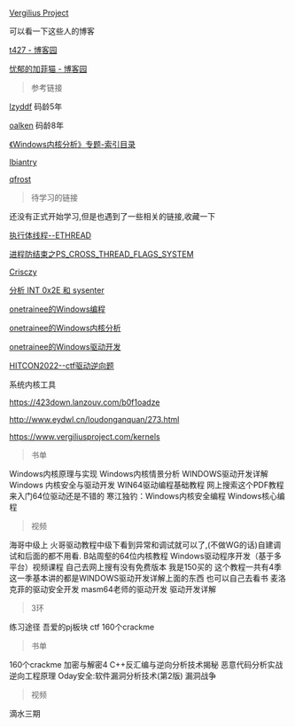 

[Vergilius Project](https://www.vergiliusproject.com/)

可以看一下这些人的博客

[t427 - 博客园](https://www.cnblogs.com/t427/)

[忧郁的加菲猫 - 博客园](https://www.cnblogs.com/whiteyun/)



>   参考链接

[lzyddf](https://blog.csdn.net/qq_41988448/category_9429987_2.html) 码龄5年

[oalken](https://blog.csdn.net/qq_18120361/category_10836381.html?spm=1001.2014.3001.5482) 码龄8年

[《Windows内核分析》专题-索引目录](https://www.cnblogs.com/onetrainee/p/11675224.html)

[Ibiantry](https://cloud.tencent.com/developer/article/1654532?areaSource=&traceId=)

[qfrost](http://www.qfrost.com/WindowsKernel/Windows%E4%BF%9D%E6%8A%A4%E6%A8%A1%E5%BC%8F%E5%AD%A6%E4%B9%A0%E7%AC%94%E8%AE%B0_1/)



>   待学习的链接

还没有正式开始学习,但是也遇到了一些相关的链接,收藏一下

[执行体线程--ETHREAD](https://blog.csdn.net/yourenhello/article/details/17226379?spm=1001.2101.3001.6650.10&utm_medium=distribute.pc_relevant.none-task-blog-2%7Edefault%7ECTRLIST%7ERate-10-17226379-blog-119733024.pc_relevant_recovery_v2&depth_1-utm_source=distribute.pc_relevant.none-task-blog-2%7Edefault%7ECTRLIST%7ERate-10-17226379-blog-119733024.pc_relevant_recovery_v2&utm_relevant_index=11)

[进程防结束之PS_CROSS_THREAD_FLAGS_SYSTEM](https://blog.csdn.net/wzsy/article/details/43449811?spm=1001.2101.3001.6650.13&utm_medium=distribute.pc_relevant.none-task-blog-2%7Edefault%7EBlogCommendFromBaidu%7ERate-13-43449811-blog-119733024.pc_relevant_recovery_v2&depth_1-utm_source=distribute.pc_relevant.none-task-blog-2%7Edefault%7EBlogCommendFromBaidu%7ERate-13-43449811-blog-119733024.pc_relevant_recovery_v2&utm_relevant_index=14)

[Crisczy](https://www.cnblogs.com/Crisczy/)

[分析 INT 0x2E 和 sysenter](https://blog.csdn.net/Kwansy/article/details/109358719)

[onetrainee的Windows编程](https://www.cnblogs.com/onetrainee/category/1562724.html)

[onetrainee的Windows内核分析](https://www.cnblogs.com/onetrainee/category/1730642.html)

[onetrainee的Windows驱动开发](https://www.cnblogs.com/onetrainee/category/1607647.html)

[HITCON2022--ctf驱动逆向题](https://cloud.tencent.com/developer/article/2201541)





系统内核工具

 https://423down.lanzouv.com/b0f1oadze

http://www.eydwl.cn/loudonganquan/273.html

https://www.vergiliusproject.com/kernels 







>   书单

Windows内核原理与实现
Windows内核情景分析
WINDOWS驱动开发详解
Windows 内核安全与驱动开发
WIN64驱动编程基础教程 网上搜索这个PDF教程来入门64位驱动还是不错的
寒江独钓：Windows内核安全编程
Windows核心编程



>   视频

海哥中级上
火哥驱动教程中级下看到异常和调试就可以了,(不做WG的话)自建调试和后面的都不用看.
B站周壑的64位内核教程
Windows驱动程序开发（基于多平台）视频课程 自己去网上搜有没有免费版本 我是150买的
这个教程一共有4季 这一季基本讲的都是WINDOWS驱动开发详解上面的东西 也可以自己去看书
麦洛克菲的驱动安全开发
masm64老师的驱动开发
驱动开发详解



>   3环

练习途径
吾爱的pj板块
ctf
160个crackme



>   书单



160个crackme
加密与解密4
C++反汇编与逆向分析技术揭秘
恶意代码分析实战
逆向工程原理
Oday安全:软件漏洞分析技术(第2版)
漏洞战争



>   视频

滴水三期



